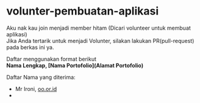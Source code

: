# volunter-pembuatan-aplikasi
Aku nak kau join menjadi member hitam (Dicari volunteer untuk membuat aplikasi)<br>
Jika Anda tertarik untuk menjadi Volunter, silakan lakukan PR(pull-request) pada berkas ini ya.<br>

Daftar menggunakan format berikut<br>
**Nama Lengkap, [Nama Portofolio](Alamat Portofolio)**

Daftar Nama yang diterima:
* Mr Ironi, [oo.or.id](https://oo.or.id)
* 


